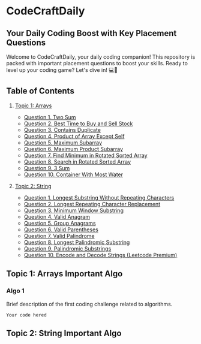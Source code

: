 # CodeCraftDaily 
##  Your Daily Coding Boost with Key Placement Questions

Welcome to CodeCraftDaily, your daily coding companion! This repository is packed with important placement questions to boost your skills. Ready to level up your coding game? Let's dive in! 💻🚀


## Table of Contents

1. [Topic 1: Arrays ](#topic-1-arrays-important-algo)
   - [Question 1. Two Sum](https://leetcode.com/problems/two-sum/)
   - [Question 2. Best Time to Buy and Sell Stock](https://leetcode.com/problems/best-time-to-buy-and-sell-stock/)
   - [Question 3. Contains Duplicate](https://leetcode.com/problems/contains-duplicate/)
   - [Question 4. Product of Array Except Self](https://leetcode.com/problems/product-of-array-except-self/)
   - [Question 5. Maximum Subarray](https://leetcode.com/problems/maximum-subarray/)
   - [Question 6. Maximum Product Subarray](https://leetcode.com/problems/maximum-product-subarray/)
   - [Question 7. Find Minimum in Rotated Sorted Array](https://leetcode.com/problems/find-minimum-in-rotated-sorted-array/)
   - [Question 8. Search in Rotated Sorted Array](https://leetcode.com/problems/search-in-rotated-sorted-array/)
   - [Question 9. 3 Sum](https://leetcode.com/problems/3sum/)
   - [Question 10. Container With Most Water](https://leetcode.com/problems/container-with-most-water/)

   <!-- Add more questions and explanations as needed -->

2. [Topic 2: String](#topic-2-string-important-algo)
   - [Question 1. Longest Substring Without Repeating Characters](https://leetcode.com/problems/longest-substring-without-repeating-characters/)
   - [Question 2. Longest Repeating Character Replacement](https://leetcode.com/problems/longest-repeating-character-replacement/)
   - [Question 3. Minimum Window Substring](https://leetcode.com/problems/minimum-window-substring/)
   - [Question 4. Valid Anagram](https://leetcode.com/problems/valid-anagram/)
   - [Question 5. Group Anagrams](https://leetcode.com/problems/group-anagrams/)
   - [Question 6. Valid Parentheses](https://leetcode.com/problems/valid-parentheses/)
   - [Question 7. Valid Palindrome](https://leetcode.com/problems/valid-palindrome/)
   - [Question 8. Longest Palindromic Substring](https://leetcode.com/problems/longest-palindromic-substring/)
   - [Question 9. Palindromic Substrings](https://leetcode.com/problems/palindromic-substrings/)
   - [Question 10. Encode and Decode Strings (Leetcode Premium)](https://leetcode.com/problems/encode-and-decode-strings/)
   <!-- Add more questions and explanations as needed -->

<!-- Add more topics as needed -->

## Topic 1: Arrays Important Algo

###   Algo 1

Brief description of the first coding challenge related to algorithms.

```
Your code hered
```  

## Topic 2: String Important Algo



